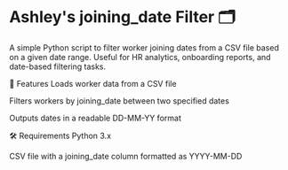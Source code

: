 # **Ashley's joining_date Filter** 🗂️

A simple Python script to filter worker joining dates from a CSV file based on a given date range. Useful for HR analytics, onboarding reports, and date-based filtering tasks.

📌 Features
Loads worker data from a CSV file

Filters workers by joining_date between two specified dates

Outputs dates in a readable DD-MM-YY format

🛠 Requirements
Python 3.x

CSV file with a joining_date column formatted as YYYY-MM-DD

